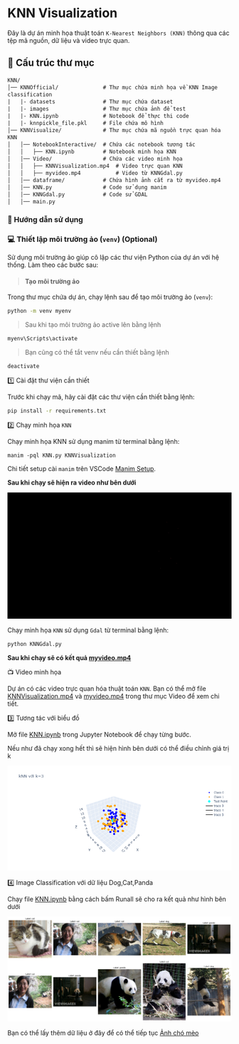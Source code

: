 # KNN Visualization

Đây là dự án minh họa thuật toán `K-Nearest Neighbors (KNN)` thông qua các tệp mã nguồn, dữ liệu và video trực quan.

## :file_folder: Cấu trúc thư mục

```
KNN/
│── KNNOfficial/              # Thư mục chứa minh họa về KNN Image classification
|   |- datasets               # Thư mục chứa dataset   
|   |- images                 # Thư mục chứa ảnh để test
|   |- KNN.ipynb              # Notebook để thực thi code
|   |- knnpickle_file.pkl     # File chứa mô hình
│── KNNVisualize/             # Thư mục chứa mã nguồn trực quan hóa KNN
│   │── NotebookInteractive/  # Chứa các notebook tương tác
│   │   ├── KNN.ipynb         # Notebook minh họa KNN
│   │── Video/                # Chứa các video minh họa
│   │   ├── KNNVisualization.mp4  # Video trực quan KNN
│   │   ├── myvideo.mp4           # Video từ KNNGdal.py
│   │── dataframe/            # Chứa hình ảnh cắt ra từ myvideo.mp4
│   │── KNN.py                # Code sử dụng manim
│   │── KNNGdal.py            # Code sử GDAL
│   │── main.py               
```

### :rocket: Hướng dẫn sử dụng

### :computer: Thiết lập môi trường ảo (`venv`) (Optional)
Sử dụng môi trường ảo giúp cô lập các thư viện Python của dự án với hệ thống. Làm theo các bước sau:

> #### **Tạo môi trường ảo**
Trong thư mục chứa dự án, chạy lệnh sau để tạo môi trường ảo (`venv`):

```bash
python -m venv myenv
```

> Sau khi tạo môi trường ảo active lên bằng lệnh

```bash
myenv\Scripts\activate
```

> Bạn cũng có thể tắt venv nếu cần thiết bằng lệnh

```bash
deactivate
```

:one: Cài đặt thư viện cần thiết

Trước khi chạy mã, hãy cài đặt các thư viện cần thiết bằng lệnh:

```bash
pip install -r requirements.txt 
```

:two: Chạy minh họa `KNN`

Chạy minh họa KNN sử dụng manim từ terminal bằng lệnh:
```
manim -pql KNN.py KNNVisualization
```

Chi tiết setup cài `manim` trên VSCode [Manim Setup](https://www.youtube.com/watch?v=ib-I3ayqFaw).

**Sau khi chạy sẽ hiện ra video như bên dưới**

![alt text](KNNVisualize/Video/Gif/ManimKNNVissualize.gif)

Chạy minh họa `KNN` sử dụng `Gdal` từ terminal bằng lệnh:

```bash
python KNNGdal.py
```

**Sau khi chạy sẽ có kết quả [myvideo.mp4](/KNN/KNNVisualize/Video/myvideo.mp4)**


:tv: Video minh họa

Dự án có các video trực quan hóa thuật toán `KNN`. Bạn có thể mở file [KNNVisualization.mp4](/KNN/KNNVisualize/Video/KNNVisualization.mp4) và [myvideo.mp4](/KNN/KNNVisualize/Video/myvideo.mp4) trong thư mục Video để xem chi tiết.

:three: Tương tác với biểu đồ

Mở file [KNN.ipynb](/KNN/KNNVisualize/NotebookInteractive/KNN.ipynb) trong Jupyter Notebook để chạy từng bước.

Nếu như đã chạy xong hết thì sẽ hiện hình bên dưới có thể điều chỉnh giá trị k

![alt text](/KNN/KNNVisualize/NotebookInteractive/newplot.png "Title")

:four: Image Classification với dữ liệu Dog,Cat,Panda

Chạy file [KNN.ipynb](/KNN/KNNOfficial/KNN.ipynb) bằng cách bấm Runall sẽ cho ra kết quả như hình bên dưới

![alt text](/KNN/KNNOfficial/output.png "Title")

Bạn có thể lấy thêm dữ liệu ở đây để có thể tiếp tục [Ảnh chó mèo](https://drive.google.com/drive/folders/1lBOcHTkT8pgG4gTna1JhsgPX6-vRvk0h?usp=sharing)
